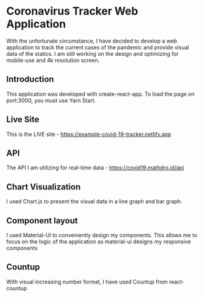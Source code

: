 # Coronavirus Tracker Web Application

With the unfortunate circumstance, I have decided to develop a web application to track the current cases of the pandemic and provide visual data of the statics. I am still working on the design and optimizing for mobile-use and 4k resolution screen.

## Introduction

This application was developed with create-react-app. To load the page on port:3000, you must use Yarn Start.

## Live Site

This is the LIVE site - <https://example-covid-19-tracker.netlify.app>

## API 

The API I am utilizing for real-time data - <https://covid19.mathdro.id/api>

## Chart Visualization

I used Chart.js to present the visual data in a line graph and bar graph.

## Component layout

I used Material-UI to conveniently design my components. This allows me to focus on the logic of the application as material-ui designs my responsive components

## Countup

With visual increasing number format, I have used Countup from react-countup